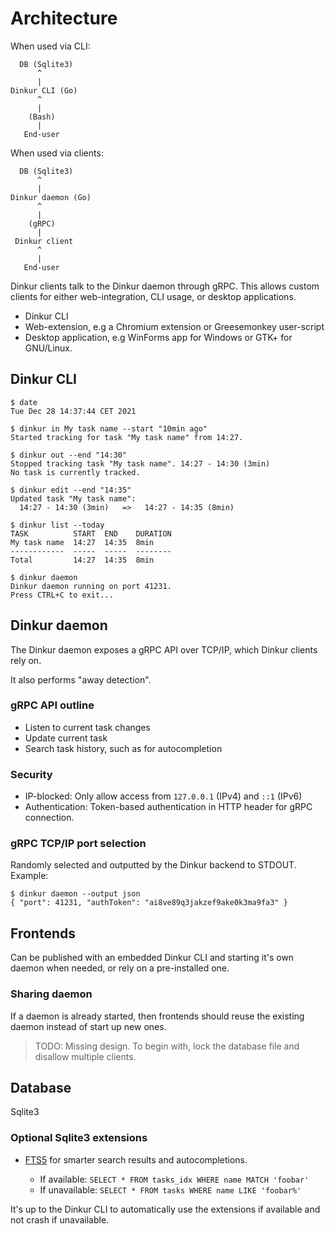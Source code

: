 <!--
Dinkur the task time tracking utility.
<https://github.com/dinkur/dinkur>

SPDX-FileCopyrightText: 2021 Kalle Fagerberg
SPDX-License-Identifier: CC-BY-4.0
-->

# Architecture

When used via CLI:

```
  DB (Sqlite3)
      ^
      |
Dinkur CLI (Go)
      ^
      |
    (Bash)
      |
   End-user
```

When used via clients:

```
  DB (Sqlite3)
      ^
      |
Dinkur daemon (Go)
      ^
      |
    (gRPC)
      |
 Dinkur client
      ^
      |
   End-user
```

Dinkur clients talk to the Dinkur daemon through gRPC. This allows custom
clients for either web-integration, CLI usage, or desktop applications.

- Dinkur CLI
- Web-extension, e.g a Chromium extension or Greesemonkey user-script
- Desktop application, e.g WinForms app for Windows or GTK+ for GNU/Linux.

## Dinkur CLI

```console
$ date
Tue Dec 28 14:37:44 CET 2021

$ dinkur in My task name --start "10min ago"
Started tracking for task "My task name" from 14:27.

$ dinkur out --end "14:30"
Stopped tracking task "My task name". 14:27 - 14:30 (3min)
No task is currently tracked.

$ dinkur edit --end "14:35"
Updated task "My task name":
  14:27 - 14:30 (3min)   =>   14:27 - 14:35 (8min)

$ dinkur list --today
TASK          START  END    DURATION
My task name  14:27  14:35  8min
------------  -----  -----  --------
Total         14:27  14:35  8min

$ dinkur daemon
Dinkur daemon running on port 41231.
Press CTRL+C to exit...
```

## Dinkur daemon

The Dinkur daemon exposes a gRPC API over TCP/IP, which Dinkur clients rely on.

It also performs "away detection".

### gRPC API outline

- Listen to current task changes
- Update current task
- Search task history, such as for autocompletion

### Security

- IP-blocked: Only allow access from `127.0.0.1` (IPv4) and `::1` (IPv6)
- Authentication: Token-based authentication in HTTP header for gRPC connection.

### gRPC TCP/IP port selection

Randomly selected and outputted by the Dinkur backend to STDOUT. Example:

```console
$ dinkur daemon --output json
{ "port": 41231, "authToken": "ai8ve89q3jakzef9ake0k3ma9fa3" }
```

## Frontends

Can be published with an embedded Dinkur CLI and starting it's own daemon when
needed, or rely on a pre-installed one.

### Sharing daemon

If a daemon is already started, then frontends should reuse the existing daemon
instead of start up new ones.

> TODO: Missing design. To begin with, lock the database file and disallow
> multiple clients.

## Database

Sqlite3

### Optional Sqlite3 extensions

- [FTS5](https://www.sqlite.org/fts5.html) for smarter search results and
  autocompletions.

  - If available: `SELECT * FROM tasks_idx WHERE name MATCH 'foobar'`
  - If unavailable: `SELECT * FROM tasks WHERE name LIKE 'foobar%'`

It's up to the Dinkur CLI to automatically use the extensions if available and
not crash if unavailable.
